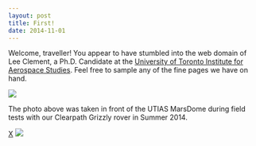 ```yaml
---
layout: post
title: First!
date: 2014-11-01
---
```


Welcome, traveller! You appear to have stumbled into the web domain of Lee Clement, a Ph.D. Candidate at the <a href="http://www.utias.utoronto.ca/">University of Toronto Institute for Aerospace Studies</a>. Feel free to sample any of the fine pages we have on hand.

<a href="#!"><img src="{{ site.url }}/assets/grizzly-marsdome-summer-2014.JPG"/></a>

The photo above was taken in front of the UTIAS MarsDome during field tests with our Clearpath Grizzly rover in Summer 2014.

<div id="!" class="modalDialog">
    <div><a href="" title="Close" class="close">X</a>
    	<img src="{{ site.url }}/assets/grizzly-marsdome-summer-2014.JPG"/>
    </div>
</div>